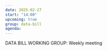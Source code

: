 ```yaml
---
date: 2025-02-27
start: "14:00"
upcoming: true
group: data-bill
agenda: 
--- 
```

DATA BILL WORKING GROUP: Weekly meeting